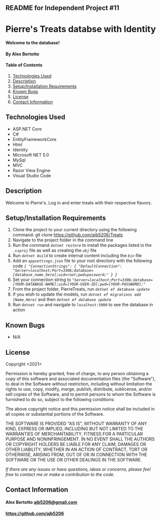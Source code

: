 ## README for Independent Project #11

# Pierre's Treats databse with Identity

#### Welcome to the database!

#### **By Alex Bertotto**
#### Table of Contents

1. [Technologies Used](#technologies)
2. [Description](#description)
3. [Setup/Installation Requirements](#setup/install)
4. [Known Bugs](#knownbugs)
5. [License](#license)
6. [Contact Information](#contact)

## Technologies Used <a id="technologies"></a>

* ASP.NET Core
* C#
* EntityFrameworkCore
* Html
* Identity
* Microsoft NET 5.0
* MySql
* MVC
* Razor View Engine
* Visual Studio Code

## Description <a id="description"></a>

Welcome to Pierre's. Log in and enter treats with their respective flavors. 

## Setup/Installation Requirements <a id="setup/install"></a>

1. Clone the project to your current directory using the following command: git clone https://github.com/ajb5206/Treats
2. Navigate to the project folder in the command line
3. Run the command _`dotnet restore`_ to install the packages listed in the _`.csproj`_ file 
	 as well as creating the _`obj`_ file
4. Run _`dotnet build`_ to create internal content including the _`bin`_ file
5. Add an _`appsettings.json`_ file to your root directiory with the following code _`{
  "ConnectionStrings": {
      "DefaultConnection": "Server=localhost;Port=3306;database=[database_name_here];uid=root;pwd=password;"
  }
}`_
6. Set your connection string to _`"Server=localhost;Port=3306;database=[YOUR-DATABASE-NAME];uid=[YOUR-USER-ID];pwd=[YOUR-PASSWORD];"`_
7. From the project folder, PierreTreats, run _`dotnet ef database update`_
8. If you wish to update the models, run _`dotnet ef migrations add [Name_Here]`_ and then _`dotnet ef database update`_
14. Run `dotnet run` and navigate to `localhost:5000` to see the database in action

## Known Bugs <a id="knownbugs"></a>
* N/A

## License
Copyright <2021> <MIT>

Permission is hereby granted, free of charge, to any person obtaining a copy of this software and associated documentation files (the "Software"), to deal in the Software without restriction, including without limitation the rights to use, copy, modify, merge, publish, distribute, sublicense, and/or sell copies of the Software, and to permit persons to whom the Software is furnished to do so, subject to the following conditions:

The above copyright notice and this permission notice shall be included in all copies or substantial portions of the Software.

THE SOFTWARE IS PROVIDED "AS IS", WITHOUT WARRANTY OF ANY KIND, EXPRESS OR IMPLIED, INCLUDING BUT NOT LIMITED TO THE WARRANTIES OF MERCHANTABILITY, FITNESS FOR A PARTICULAR PURPOSE AND NONINFRINGEMENT. IN NO EVENT SHALL THE AUTHORS OR COPYRIGHT HOLDERS BE LIABLE FOR ANY CLAIM, DAMAGES OR OTHER LIABILITY, WHETHER IN AN ACTION OF CONTRACT, TORT OR OTHERWISE, ARISING FROM, OUT OF OR IN CONNECTION WITH THE SOFTWARE OR THE USE OR OTHER DEALINGS IN THE SOFTWARE.

_If there are any issues or have questions, ideas or concerns, please feel free to contact me or make a contribution to the code._

## Contact Information <a id="contact"></a>
#### Alex Bertotto ajb5206@gmail.com 
#### https://github.com/ajb5206